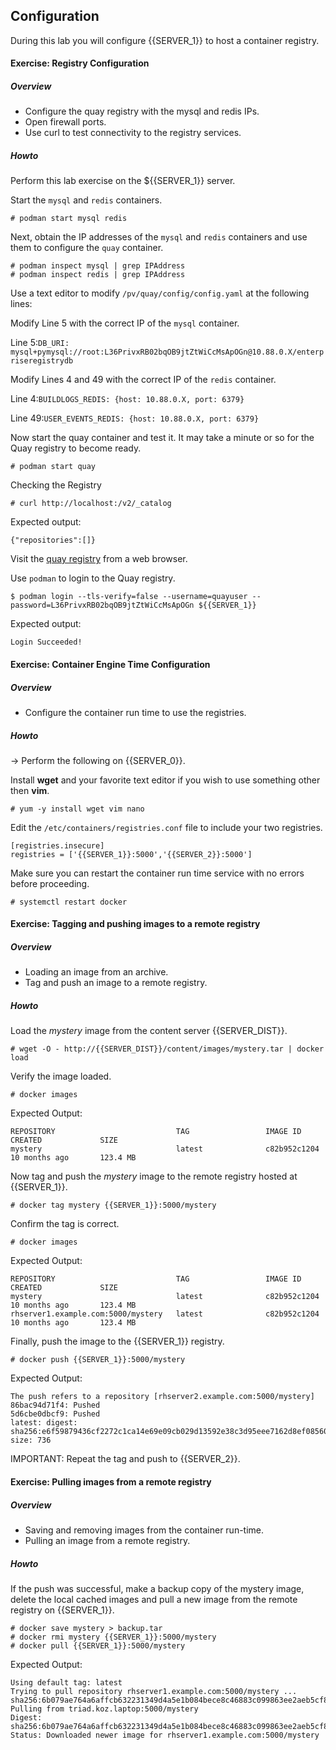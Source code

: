 ## Configuration
During this lab you will configure {{SERVER_1}} to host a container registry.

#### Exercise: Registry Configuration

##### Overview 

* Configure the quay registry with the mysql and redis IPs.
* Open firewall ports.
* Use curl to test connectivity to the registry services.

##### Howto

Perform this lab exercise on the ${{SERVER_1}} server.

Start the ```mysql``` and ```redis``` containers.

~~~shell
# podman start mysql redis
~~~

Next, obtain the IP addresses of the ```mysql``` and ```redis```
containers and use them to configure the ```quay``` container.

~~~shell
# podman inspect mysql | grep IPAddress
# podman inspect redis | grep IPAddress
~~~

Use a text editor to modify ```/pv/quay/config/config.yaml``` at
the following lines:

Modify Line 5 with the correct IP of the ```mysql``` container.

Line 5:```DB_URI: mysql+pymysql://root:L36PrivxRB02bqOB9jtZtWiCcMsApOGn@10.88.0.X/enterpriseregistrydb```

Modify Lines 4 and 49 with the correct IP of the ```redis``` container.

Line 4:```BUILDLOGS_REDIS: {host: 10.88.0.X, port: 6379}```

Line 49:```USER_EVENTS_REDIS: {host: 10.88.0.X, port: 6379}```

Now start the quay container and test it. It may take a minute 
or so for the Quay registry to become ready.

~~~shell
# podman start quay
~~~

Checking the Registry

~~~shell
# curl http://localhost:/v2/_catalog
~~~

Expected output:

~~~shell
{"repositories":[]}
~~~

Visit the [quay registry](http://rhel8kozlab-fedsledsabkozdembr-rcdy9tus.srv.ravcloud.com) from a web browser.

Use ```podman``` to login to the Quay registry.

~~~shell
$ podman login --tls-verify=false --username=quayuser --password=L36PrivxRB02bqOB9jtZtWiCcMsApOGn ${{SERVER_1}}
~~~

Expected output:

~~~shell
Login Succeeded!
~~~

#### Exercise: Container Engine Time Configuration

##### Overview

* Configure the container run time to use the registries.

##### Howto

-> Perform the following on {{SERVER_0}}.

Install **wget** and your favorite text editor if you wish to use something other then **vim**.

~~~shell
# yum -y install wget vim nano
~~~

Edit the `/etc/containers/registries.conf` file to include your two registries.

~~~shell
[registries.insecure]
registries = ['{{SERVER_1}}:5000','{{SERVER_2}}:5000']
~~~~

Make sure you can restart the container run time service with no errors before proceeding.

~~~shell
# systemctl restart docker
~~~

#### Exercise: Tagging and pushing images to a remote registry

##### Overview
* Loading an image from an archive. 
* Tag and push an image to a remote registry.

##### Howto

Load the *mystery* image from the content server {{SERVER_DIST}}.

~~~shell
# wget -O - http://{{SERVER_DIST}}/content/images/mystery.tar | docker load
~~~

Verify the image loaded.

~~~shell
# docker images
~~~

Expected Output:

~~~shell
REPOSITORY                           TAG                 IMAGE ID            CREATED             SIZE
mystery                              latest              c82b952c1204        10 months ago       123.4 MB
~~~

Now tag and push the *mystery* image to the remote registry hosted at {{SERVER_1}}.

~~~shell
# docker tag mystery {{SERVER_1}}:5000/mystery
~~~

Confirm the tag is correct.

~~~shell
# docker images
~~~

Expected Output:

~~~shell
REPOSITORY                           TAG                 IMAGE ID            CREATED             SIZE
mystery                              latest              c82b952c1204        10 months ago       123.4 MB
rhserver1.example.com:5000/mystery   latest              c82b952c1204        10 months ago       123.4 MB
~~~

Finally, push the image to the {{SERVER_1}} registry.

~~~shell
# docker push {{SERVER_1}}:5000/mystery
~~~

Expected Output:

~~~shell
The push refers to a repository [rhserver2.example.com:5000/mystery]
86bac94d71f4: Pushed 
5d6cbe0dbcf9: Pushed 
latest: digest: sha256:e6f59879436cf2272c1ca14e69e09cb029d13592e38c3d95eee7162d8ef08560 size: 736
~~~

IMPORTANT: Repeat the tag and push to {{SERVER_2}}.

#### Exercise: Pulling images from a remote registry

##### Overview

* Saving and removing images from the container run-time.
* Pulling an image from a remote registry.

##### Howto

If the push was successful, make a backup copy of the mystery image, delete the local cached images and pull a new image from the remote registry on {{SERVER_1}}. 

~~~shell
# docker save mystery > backup.tar
# docker rmi mystery {{SERVER_1}}:5000/mystery
# docker pull {{SERVER_1}}:5000/mystery
~~~

Expected Output:

~~~shell
Using default tag: latest
Trying to pull repository rhserver1.example.com:5000/mystery ... 
sha256:6b079ae764a6affcb632231349d4a5e1b084bece8c46883c099863ee2aeb5cf8: Pulling from triad.koz.laptop:5000/mystery
Digest: sha256:6b079ae764a6affcb632231349d4a5e1b084bece8c46883c099863ee2aeb5cf8
Status: Downloaded newer image for rhserver1.example.com:5000/mystery
~~~